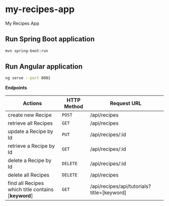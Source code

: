 # my-recipes-app
My Recipes App


## Run Spring Boot application

```bash
mvn spring-boot:run
```


## Run Angular application

```bash
ng serve --port 8081
```

**Endpoints**

|Actions|HTTP Method|Request URL|
|---|----|-----------|
|create new Recipe|`POST`|/api/recipes|
|retrieve all Recipes|`GET`|/api/recipes|
|update a Recipe by Id|`PUT`|/api/recipes/:id|
|retrieve a Recipe by Id|`GET`|/api/recipes/:id
|delete a Recipe by Id|`DELETE`|/api/recipes/:id|
|delete all Recipes|`DELETE`|/api/recipes|
|find all Recipes which title contains [**keyword**]|`GET`|/api/recipes/api/tutorials?title=[keyword]|
